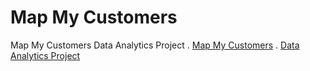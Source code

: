# Map My Customers
Map My Customers Data Analytics Project 
.  [Map My Customers](https://caitlin0806.github.io/MMC)
.  [Data Analytics Project](https://caitlin0806.github.io/MMC/project0)

